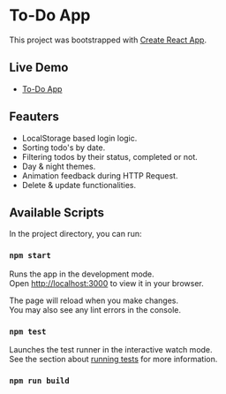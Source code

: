 # To-Do App

This project was bootstrapped with [Create React App](https://github.com/facebook/create-react-app).
## Live Demo
- [To-Do App](https://to-do-app-plum-zeta.vercel.app/)
## Feauters

- LocalStorage based login logic.
- Sorting todo's by date.
- Filtering todos by their status, completed or not.
- Day & night themes.
- Animation feedback during HTTP Request.
- Delete & update functionalities.

## Available Scripts

In the project directory, you can run:

### `npm start`

Runs the app in the development mode.\
Open [http://localhost:3000](http://localhost:3000) to view it in your browser.

The page will reload when you make changes.\
You may also see any lint errors in the console.

### `npm test`

Launches the test runner in the interactive watch mode.\
See the section about [running tests](https://facebook.github.io/create-react-app/docs/running-tests) for more information.

### `npm run build`

